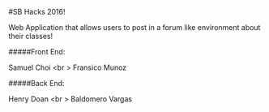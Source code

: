#SB Hacks 2016!

Web Application that allows users to post in a forum like environment about their classes!

#####Front End:

Samuel Choi <br \>
Fransico Munoz

#####Back End:

Henry Doan <br \>
Baldomero Vargas

